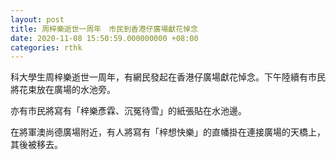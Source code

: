 ```yaml
---
layout: post
title: 周梓樂逝世一周年　市民到香港仔廣場獻花悼念
date: 2020-11-08 15:50:59.000000000 +08:00
categories: rthk
---
```


科大學生周梓樂逝世一周年，有網民發起在香港仔廣場獻花悼念。下午陸續有市民將花束放在廣場的水池旁。

亦有市民將寫有「梓樂彥霖、沉冤待雪」的紙張貼在水池邊。

在將軍澳尚德廣場附近，有人將寫有「梓想快樂」的直幡掛在連接廣場的天橋上，其後被移去。
